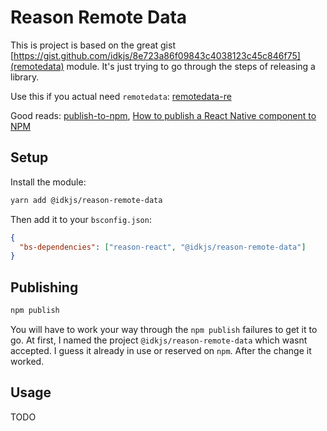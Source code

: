 # Reason Remote Data

This is project is based on the great gist [https://gist.github.com/idkjs/8e723a86f09843c4038123c45c846f75](remotedata) module.
It's just trying to go through the steps of releasing a library.

Use this if you actual need `remotedata`: [remotedata-re](https://github.com/lrosa007/remotedata-re)

Good reads: [publish-to-npm](https://zellwk.com/blog/publish-to-npm/), [How to publish a React Native component to NPM](https://www.freecodecamp.org/news/how-to-publish-a-react-native-component-to-npm-its-easier-than-you-think-51f6ae1ef850/)

## Setup

Install the module:

```bash
yarn add @idkjs/reason-remote-data
```

Then add it to your `bsconfig.json`:

```json
{
  "bs-dependencies": ["reason-react", "@idkjs/reason-remote-data"]
}
```

## Publishing

```bash
npm publish
```

You will have to work your way through the `npm publish` failures to get it to go. At first, I named the project `@idkjs/reason-remote-data` which wasnt accepted. I guess it already in use or reserved on `npm`. After the change it worked.

## Usage

TODO

